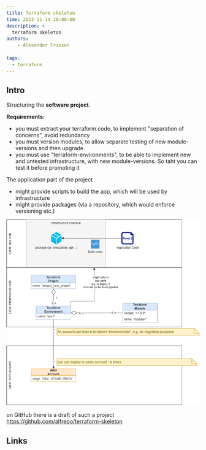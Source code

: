 ```yaml
---
title: Terraform skeleton
time: 2023-11-14 20:00:00
description: > 
  terraform skeleton
authors:
    - Alexander Friesen

tags:
  - terraform
---
```



## Intro

Structuring the **software project**.

**Requirements:**


- you must extract your terraform code, to implement "separation of concerns", avoid redundancy
- you must version modules, to allow separate testing of new module-versions and then upgrade
- you must use "terraform-environments", to be able to implement new and untested infrastructure, with new module-versions. So taht you can test it before promoting it

The application part of the project

- might provide scripts to build the app, which will be used by infrastructure
- might provide packages (via a repository, which would enforce versioning etc.)


![Vision](article0003/../article00011/terraform_modules_environments_accounts.drawio.png)



on GitHub there is a draft of such a project
https://github.com/alfrepo/terraform-skeleton


## Links



